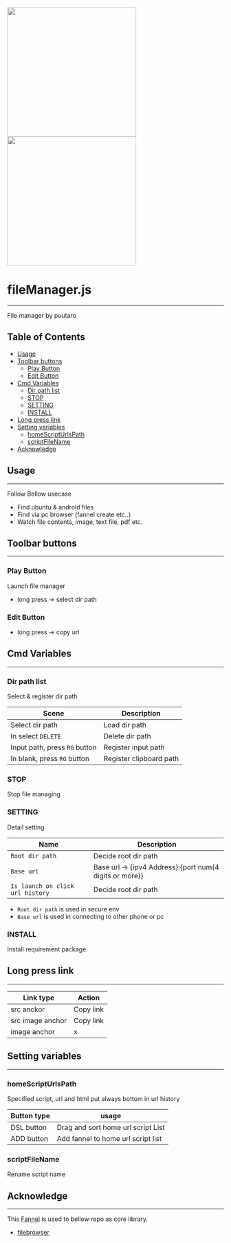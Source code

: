 
<div><img src="https://github.com/puutaro/fileManager/assets/55217593/4c993734-be14-493b-9124-51271e5f4f95" width="300">  </div>
  
<div><img src="https://github.com/puutaro/selectTyper/assets/55217593/555e8f5f-656a-4faf-bb76-f663c01cfe47" width="300"></div> 


# fileManager.js
----------------

File manager by puutaro

Table of Contents
-------
<!-- vim-markdown-toc GFM --> 
* [Usage](#usage)
* [Toolbar buttons](#toolbar-buttons)
	* [Play Button](#play-button)
	* [Edit Button](#edit-button)
* [Cmd Variables](#cmd-variables)
	* [Dir path list](#dir-path-list)
	* [STOP](#stop)
	* [SETTING](#setting)
	* [INSTALL](#install)
* [Long press link](#long-press-link)
* [Setting variables](#setting-variables)
	* [homeScriptUrlsPath](#homescripturlspath)
	* [scriptFileName](#scriptfilename)
* [Acknowledge](#acknowledge)

## Usage
--------

Follow Bellow usecase 

- Find ubuntu & android files
- Find via pc browser (fannel create etc..)  
- Watch file contents, image, text file, pdf etc.

## Toolbar buttons
--------

### Play Button

Launch file manager

- long press -> select dir path

### Edit Button

- long press -> copy url

## Cmd Variables
--------

### Dir path list

Select & register dir path

| Scene | Description |
| --------- | --------- |
| Select dir path | Load dir path |
| In select `DELETE` | Delete dir path |
| Input path, press `RG` button | Register input path |
| In blank, press `RG` button | Register clipboard path |

### STOP

Stop file managing

### SETTING

Detail setting

| Name | Description |
| --------- | --------- |
| `Root dir path` | Decide root dir path |
| `Base url` | Base url -> {ipv4 Address}:{port num(4 digits or more)} |
| `Is launch on click url history` | Decide root dir path |


- `Root dir path` is used in secure env 
- `Base url` is used in connecting to other phone or pc

### INSTALL

Install requirement package


## Long press link
---------

| Link type | Action | 
| -------------- | -------------- |
| src anckor | Copy link |
| src image anchor | Copy link |
| image anchor | x |


## Setting variables
---------

### homeScriptUrlsPath

Specified script, url and html put always bottom in url history

| Button type | usage | 
| -------------- | -------------- |
| DSL button | Drag and sort home url script List |
| ADD button | Add fannel to home url script list |

### scriptFileName 

Rename script name

## Acknowledge
----------
This [Fannel](https://github.com/puutaro/CommandClick/blob/master/md/developer/glossary.md#fannel) is used to bellow repo as core library.

- [filebrowser](https://github.com/filebrowser/filebrowser)
